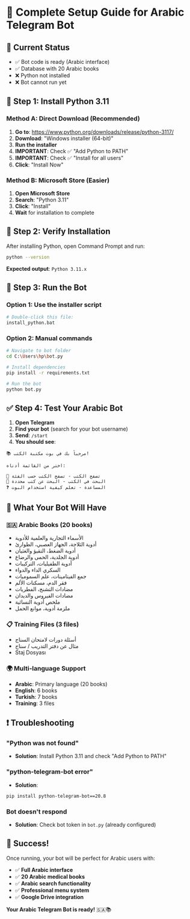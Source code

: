 # 🚀 Complete Setup Guide for Arabic Telegram Bot

## 🎯 Current Status
- ✅ Bot code is ready (Arabic interface)
- ✅ Database with 20 Arabic books
- ❌ Python not installed
- ❌ Bot cannot run yet

## 🐍 Step 1: Install Python 3.11

### Method A: Direct Download (Recommended)
1. **Go to**: https://www.python.org/downloads/release/python-3117/
2. **Download**: "Windows installer (64-bit)" 
3. **Run the installer**
4. **IMPORTANT**: Check ✅ "Add Python to PATH"
5. **IMPORTANT**: Check ✅ "Install for all users"
6. **Click**: "Install Now"

### Method B: Microsoft Store (Easier)
1. **Open Microsoft Store**
2. **Search**: "Python 3.11"
3. **Click**: "Install"
4. **Wait** for installation to complete

## 🔧 Step 2: Verify Installation

After installing Python, open Command Prompt and run:
```bash
python --version
```
**Expected output**: `Python 3.11.x`

## 🚀 Step 3: Run the Bot

### Option 1: Use the installer script
```bash
# Double-click this file:
install_python.bat
```

### Option 2: Manual commands
```bash
# Navigate to bot folder
cd C:\Users\hp\bot.py

# Install dependencies
pip install -r requirements.txt

# Run the bot
python bot.py
```

## ✅ Step 4: Test Your Arabic Bot

1. **Open Telegram**
2. **Find your bot** (search for your bot username)
3. **Send**: `/start`
4. **You should see**:

```
📚 مرحباً بك في بوت مكتبة الكتب!

اختر من القائمة أدناه:

📂 تصفح الكتب - تصفح الكتب حسب الفئة
🔎 البحث في الكتب - البحث عن كتب محددة
❓ المساعدة - تعلم كيفية استخدام البوت
```

## 🎯 What Your Bot Will Have

### 🇸🇦 Arabic Books (20 books)
- الأسماء التجارية والعلمية للأدوية
- أدوية الثلاجة، الجهاز العصبي، الطوارئ
- أدوية الضغط، التقيؤ والغثيان
- أدوية الجلدية، الحمى والرضاع
- أدوية الطفيليات، التركيبات
- السكري الداء والدواء
- جمع الفيتامينات، علم السموميات
- فقر الدم، مسكنات الألم
- مضادات التشنج، الفطريات
- مضادات الفيروس والديدان
- ملخص أدوية النسائية
- ملزمة أدوية، موانع الحمل

### 📋 Training Files (3 files)
- أسئلة دورات لامتحان السناج
- مثال عن دفتر التدريب / سناج
- Staj Dosyası

### 🌍 Multi-language Support
- **Arabic**: Primary language (20 books)
- **English**: 6 books
- **Turkish**: 7 books
- **Training**: 3 files

## ❗ Troubleshooting

### "Python was not found"
- **Solution**: Install Python 3.11 and check "Add Python to PATH"

### "python-telegram-bot error"
- **Solution**: 
```bash
pip install python-telegram-bot==20.8
```

### Bot doesn't respond
- **Solution**: Check bot token in `bot.py` (already configured)

## 🎉 Success!

Once running, your bot will be perfect for Arabic users with:
- ✅ **Full Arabic interface**
- ✅ **20 Arabic medical books**
- ✅ **Arabic search functionality**
- ✅ **Professional menu system**
- ✅ **Google Drive integration**

**Your Arabic Telegram Bot is ready!** 🇸🇦📚

